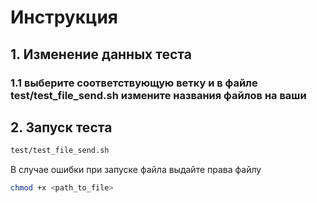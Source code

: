 # Инструкция
## 1. Изменение данных теста
### 1.1 выберите соответствующую ветку и в файле test/test_file_send.sh измените названия файлов на ваши
## 2. Запуск теста
```bash 
test/test_file_send.sh
```
        
В случае ошибки при запуске файла выдайте права файлу
```bash
chmod +x <path_to_file>
```
